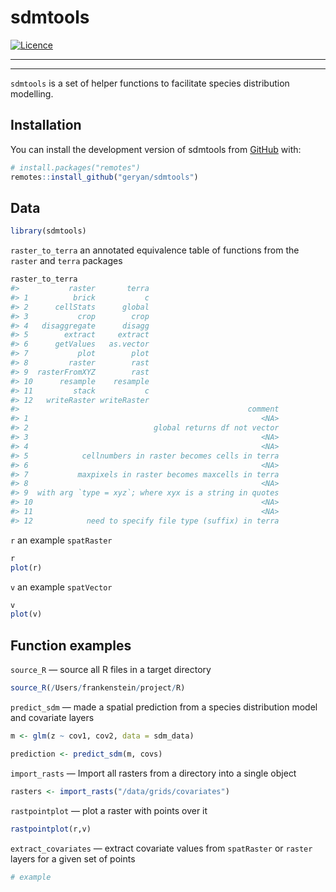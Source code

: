 
<!-- README.md is generated from README.Rmd. Please edit that file -->

# sdmtools

<!-- badges: start -->
[![Licence](https://img.shields.io/github/license/Ileriayo/markdown-badges?style=for-the-badge)](./LICENSE)
<hr>
<hr>
<!-- badges: end -->

`sdmtools` is a set of helper functions to facilitate species
distribution modelling.

## Installation

You can install the development version of sdmtools from
[GitHub](https://github.com/) with:

``` r
# install.packages("remotes")
remotes::install_github("geryan/sdmtools")
```

## Data

``` r
library(sdmtools)
```

`raster_to_terra` an annotated equivalence table of functions from the
`raster` and `terra` packages

``` r
raster_to_terra
#>           raster       terra
#> 1          brick           c
#> 2      cellStats      global
#> 3           crop        crop
#> 4   disaggregate      disagg
#> 5        extract     extract
#> 6      getValues   as.vector
#> 7           plot        plot
#> 8         raster        rast
#> 9  rasterFromXYZ        rast
#> 10      resample    resample
#> 11         stack           c
#> 12   writeRaster writeRaster
#>                                                   comment
#> 1                                                    <NA>
#> 2                            global returns df not vector
#> 3                                                    <NA>
#> 4                                                    <NA>
#> 5            cellnumbers in raster becomes cells in terra
#> 6                                                    <NA>
#> 7           maxpixels in raster becomes maxcells in terra
#> 8                                                    <NA>
#> 9  with arg `type = xyz`; where xyx is a string in quotes
#> 10                                                   <NA>
#> 11                                                   <NA>
#> 12            need to specify file type (suffix) in terra
```

`r` an example `spatRaster`

``` r
r
plot(r)
```

`v` an example `spatVector`

``` r
v
plot(v)
```

## Function examples

`source_R` — source all R files in a target directory

``` r
source_R(/Users/frankenstein/project/R)
```

`predict_sdm` — made a spatial prediction from a species distribution
model and covariate layers

``` r
m <- glm(z ~ cov1, cov2, data = sdm_data)

prediction <- predict_sdm(m, covs)
```

`import_rasts` — Import all rasters from a directory into a single
object

``` r
rasters <- import_rasts("/data/grids/covariates")
```

`rastpointplot` — plot a raster with points over it

``` r
rastpointplot(r,v)
```

`extract_covariates` — extract covariate values from `spatRaster` or
`raster` layers for a given set of points

``` r
# example
```
